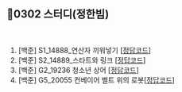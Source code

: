 
## 📘0302 스터디(정한빔)
</br>

1. [백준] S1_14888_연산자 끼워넣기 [[정답코드]()]
2. [백준] S2_14889_스타트와 링크 [[정답코드]()]
3. [백준] G2_19236 청소년 상어 [[정답코드]()]
4. [백준] G5_20055 컨베이어 벨트 위의 로봇[[정답코드]()]
